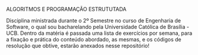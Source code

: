ALGORITMOS E PROGRAMAÇÃO ESTRUTUTADA

Disciplina ministrada durante o 2º Semestre no curso de Engenharia de Software, o qual sou bacharelando pela Universidade Católica de Brasília - UCB.
Dentro da matéria é passada uma lista de exercícios por semana, para a fixação e prática do conteúdo abordado, as mesmas, e os códigos de resolução que obtive,
estarão anexados nesse repositório!
